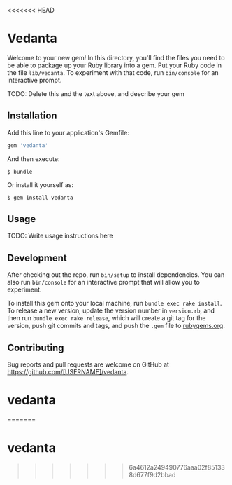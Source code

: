 <<<<<<< HEAD
# Vedanta

Welcome to your new gem! In this directory, you'll find the files you need to be able to package up your Ruby library into a gem. Put your Ruby code in the file `lib/vedanta`. To experiment with that code, run `bin/console` for an interactive prompt.

TODO: Delete this and the text above, and describe your gem

## Installation

Add this line to your application's Gemfile:

```ruby
gem 'vedanta'
```

And then execute:

    $ bundle

Or install it yourself as:

    $ gem install vedanta

## Usage

TODO: Write usage instructions here

## Development

After checking out the repo, run `bin/setup` to install dependencies. You can also run `bin/console` for an interactive prompt that will allow you to experiment.

To install this gem onto your local machine, run `bundle exec rake install`. To release a new version, update the version number in `version.rb`, and then run `bundle exec rake release`, which will create a git tag for the version, push git commits and tags, and push the `.gem` file to [rubygems.org](https://rubygems.org).

## Contributing

Bug reports and pull requests are welcome on GitHub at https://github.com/[USERNAME]/vedanta.

# vedanta
=======
# vedanta
>>>>>>> 6a4612a249490776aaa02f851338d677f9d2bbad
